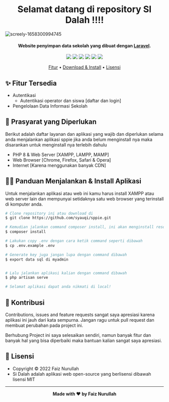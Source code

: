 <h1 align="center">Selamat datang di repository SI Dalah !!!!
</h1>

![screely-1658300994745](https://user-images.githubusercontent.com/59213454/180078440-1c5b6e72-eab3-4e32-a6ab-a4df0b16580e.png)

<p></p>

<h4 align="center">Website penyimpan data sekolah yang dibuat dengan <a href="https://laravel.com/" target="_blank">Laravel</a>.
</h4>

<p></p>

<p align="center">
	<img src="https://img.shields.io/github/issues/faiznurullah/sidalah?style=flat-square">
	<img src="https://img.shields.io/github/stars/faiznurullah/sidalah?style=flat-square"> 
	<img src="https://img.shields.io/github/forks/faiznurullah/sidalah?style=flat-square">
	<img src="https://img.shields.io/github/license/faiznurullah/sidalah?style=flat-square">
	<img src="https://img.shields.io/badge/maintained%3F-no-red.svg?style=flat-square">
	<img src="https://img.shields.io/github/followers/faiznurullah.svg?style=flat-square&label=followers">
</p>

<p align="center">
  <a href="#fitur">Fitur</a> •
  <a href="#download">Download & Install</a> •
  <a href="#lisensi">Lisensi</a>
</p>

<p></p>


<p></p>

<h2 id="fitur">✨ Fitur Tersedia</h2>

- Autentikasi
  - Autentikasi operator dan siswa [daftar dan login]
- Pengelolaan Data Informasi Sekolah
 
<p></p>



<h2 id="syarat">💾 Prasyarat yang Diperlukan</h2>

Berikut adalah daftar layanan dan aplikasi yang wajib dan diperlukan selama anda menjalankan aplikasi sppie jika anda belum menginstall nya maka disarankan untuk menginstall nya terlebih dahulu

- PHP 8 & Web Server [XAMPP, LAMPP, MAMP]
- Web Browser [Chrome, Firefox, Safari & Opera]
- Internet [Karena menggunakan banyak CDN]

<p></p>

<h2 id="download">🐱‍💻 Panduan Menjalankan & Install Aplikasi</h2>

Untuk menjalankan aplikasi atau web ini kamu harus install XAMPP atau web server lain dan mempunyai setidaknya satu web browser yang terinstall di komputer anda.

```bash
# Clone repository ini atau download di
$ git clone https://github.com/syauqi/sppie.git

# Kemudian jalankan command composer install, ini akan menginstall resources yang laravel butuhkan
$ composer install

# Lakukan copy .env dengan cara ketik command seperti dibawah 
$ cp .env.example .env

# Generate key juga jangan lupa dengan command dibawah
$ export data sql di myadmin


# Lalu jalankan aplikasi kalian dengan command dibawah
$ php artisan serve

# Selamat aplikasi dapat anda nikmati di local!
```
<p></p>




<h2 id="kontribusi">🤝 Kontribusi</h2>

Contributions, issues and feature requests sangat saya apresiasi karena aplikasi ini jauh dari kata sempurna. Jangan ragu untuk pull request dan membuat perubahan pada project ini.

Berhubung Project ini saya selesaikan sendiri, namun banyak fitur dan banyak hal yang bisa diperbaiki maka bantuan kalian sangat saya apresiasi.

<p></p>

<h2 id="lisensi">📝 Lisensi</h2>

- Copyright © 2022 Faiz Nurullah 
- Si Dalah adalah aplikasi web open-source yang berlisensi dibawah lisensi MIT

---

**<p align="center">Made with ❤️ by Faiz Nurullah</p>**
